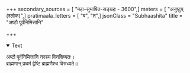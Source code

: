 +++
secondary_sources = [ "महा-सुभाषित-सङ्ग्रहः - 3600",]
meters = [ "अनुष्टुप् (श्लोक)",]
pratimaala_letters = [ "ब", "त",]
jsonClass = "Subhaashita"
title = "अष्टौ पूर्वनिमित्तानि"

+++

<details open><summary>Text</summary>

अष्टौ पूर्वनिमित्तानि नरस्य विनशिष्यतः।  
ब्राह्मणान् प्रथमं द्वेष्टि ब्राह्मणैश्च विरुध्यते॥
</details>
